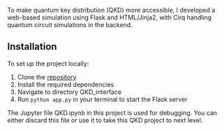 To make quantum key distribution (QKD) more accessible, I developed a web-based simulation using Flask and HTML/Jinja2, with Cirq handling quantum circuit simulations in the backend.

## Installation
To set up the project locally:
1. Clone the [repository](https://github.com/shivam1kamboj/QKD_interface.git)
2. Install the required dependencies
3. Navigate to directory QKD_interface
4. Run `python app.py` in your terminal to start the Flask server

The Jupyter file QKD.ipynb in this project is used for debugging. You can either discard this file or use it to take this QKD project to next level. 